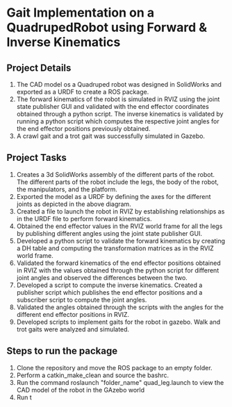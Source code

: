 # Gait Implementation on a QuadrupedRobot using Forward & Inverse Kinematics

## Project Details
1. The CAD model os a Quadruped robot was designed in SolidWorks and exported as a URDF  to create a ROS package.  
2. The  forward  kinematics  of  the robot  is  simulated  in  RVIZ  using  the  joint  state  publisher  GUI  and  validated  with  the  end  effector coordinates obtained through a python script. The inverse kinematics is validated by 
running  a  python  script  which  computes  the  respective  joint  angles  for  the  end  effector positions previously obtained. 
3. A crawl gait and a trot gait was successfully  simulated  in  Gazebo.


## Project Tasks
1. Creates a 3d SolidWorks assembly of the different parts of the robot. The different parts of the robot include the legs, the body of the robot, the manipulators, and the platform.  
2. Exported the model as a URDF by defining the axes for the different joints as depicted in the above diagram.  
3.  Created a file to launch the robot in RVIZ by establishing  relationships as in the URDF file to perform forward kinematics.
4.  Obtained the end effector values in the RVIZ world frame for all the legs by publishing different angles using the joint state publisher GUI. 
5.  Developed  a  python  script  to  validate  the  forward  kinematics  by  creating  a  DH  table  and computing the transformation matrices as in the RVIZ world frame. 
6.  Validated  the  forward  kinematics  of  the  end  effector  positions  obtained  in RVIZ  with  the  values 
obtained through the python script for different joint angles and observed the differences between the two. 
7.  Developed  a  script  to  compute  the  inverse  kinematics.  Created  a  publisher  script  which 
publishes the end effector positions and a subscriber script to compute the joint angles. 
8. Validated the angles obtained through the scripts with the angles for the different end effector positions in 
RVIZ. 
9. Developed  scripts  to implement gaits for the  robot  in  gazebo. Walk  and trot gaits  were analyzed and 
simulated. 

## Steps to run the package
1. Clone the repository and move the ROS package to an empty folder.
2. Perform a catkin_make_clean and source the bashrc.
3. Run the command roslaunch "folder_name" quad_leg.launch to view the CAD model of the robot in the GAzebo world
4. Run t

